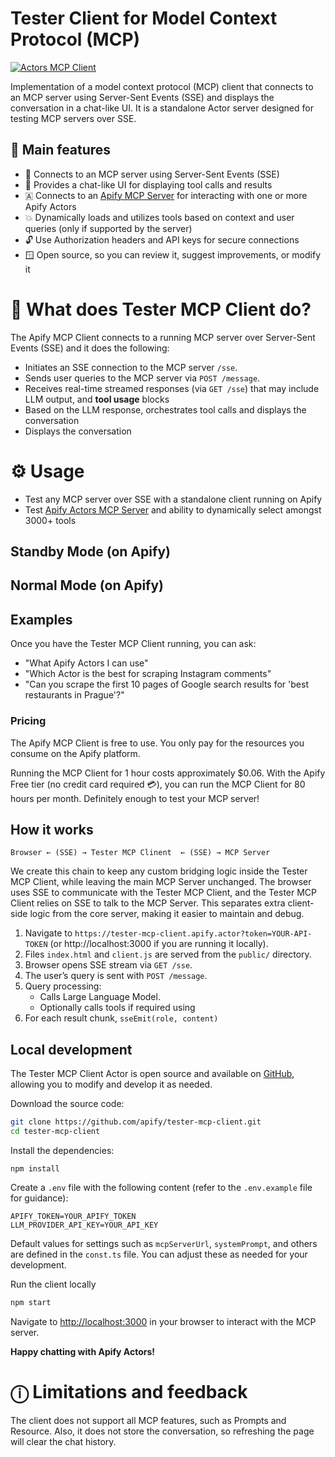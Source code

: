 # Tester Client for Model Context Protocol (MCP)

[![Actors MCP Client](https://apify.com/actor-badge?actor=jiri.spilka/tester-mcp-client)](https://apify.com/jiri.spilka/tester-mcp-client)

Implementation of a model context protocol (MCP) client that connects to an MCP server using Server-Sent Events (SSE) and displays the conversation in a chat-like UI.
It is a standalone Actor server designed for testing MCP servers over SSE.

## 🚀 Main features

- 🔌 Connects to an MCP server using Server-Sent Events (SSE)
- 💬 Provides a chat-like UI for displaying tool calls and results
- 🇦 Connects to an [Apify MCP Server](https://apify.com/apify/actors-mcp-server) for interacting with one or more Apify Actors
- 💥 Dynamically loads and utilizes tools based on context and user queries (only if supported by the server)
- 🔓 Use Authorization headers and API keys for secure connections
- 🪟 Open source, so you can review it, suggest improvements, or modify it

# 🎯 What does Tester MCP Client do?

The Apify MCP Client connects to a running MCP server over Server-Sent Events (SSE) and it does the following:

- Initiates an SSE connection to the MCP server `/sse`.
- Sends user queries to the MCP server via `POST /message`.
- Receives real-time streamed responses (via `GET /sse`) that may include LLM output, and **tool usage** blocks
- Based on the LLM response, orchestrates tool calls and displays the conversation
- Displays the conversation

# ⚙️ Usage

- Test any MCP server over SSE with a standalone client running on Apify
- Test [Apify Actors MCP Server](https://apify.com/apify/actors-mcp-server) and ability to dynamically select amongst 3000+ tools

## Standby Mode (on Apify)

## Normal Mode (on Apify)

## Examples

Once you have the Tester MCP Client running, you can ask:
- "What Apify Actors I can use"
- "Which Actor is the best for scraping Instagram comments"
- "Can you scrape the first 10 pages of Google search results for 'best restaurants in Prague'?"

### Pricing

The Apify MCP Client is free to use. You only pay for the resources you consume on the Apify platform.

Running the MCP Client for 1 hour costs approximately $0.06.
With the Apify Free tier (no credit card required 💳), you can run the MCP Client for 80 hours per month.
Definitely enough to test your MCP server!

## How it works

```plaintext
Browser ← (SSE) → Tester MCP Clinent  ← (SSE) → MCP Server
```
We create this chain to keep any custom bridging logic inside the Tester MCP Client, while leaving the main MCP Server unchanged.
The browser uses SSE to communicate with the Tester MCP Client, and the Tester MCP Client relies on SSE to talk to the MCP Server.
This separates extra client-side logic from the core server, making it easier to maintain and debug.

1. Navigate to `https://tester-mcp-client.apify.actor?token=YOUR-API-TOKEN` (or http://localhost:3000 if you are running it locally).
2. Files `index.html` and `client.js` are served from the `public/` directory.
3. Browser opens SSE stream via `GET /sse`.
4. The user’s query is sent with `POST /message`.
5. Query processing:
    - Calls Large Language Model.
    - Optionally calls tools if required using
6. For each result chunk, `sseEmit(role, content)`


## Local development

The Tester MCP Client Actor is open source and available on [GitHub](https://github.com/apify/rag-web-browser), allowing you to modify and develop it as needed.

Download the source code:

```bash
git clone https://github.com/apify/tester-mcp-client.git
cd tester-mcp-client
```
Install the dependencies:
```shell
npm install
```

Create a `.env` file with the following content (refer to the `.env.example` file for guidance):

```plaintext
APIFY_TOKEN=YOUR_APIFY_TOKEN
LLM_PROVIDER_API_KEY=YOUR_API_KEY
```

Default values for settings such as `mcpServerUrl`, `systemPrompt`, and others are defined in the `const.ts` file. You can adjust these as needed for your development.

Run the client locally

```bash
npm start
```

Navigate to [http://localhost:3000](http://localhost:3000) in your browser to interact with the MCP server.

**Happy chatting with Apify Actors!**

# ⓘ Limitations and feedback

The client does not support all MCP features, such as Prompts and Resource.
Also, it does not store the conversation, so refreshing the page will clear the chat history.
